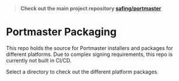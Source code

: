 > **Check out the main project repository [safing/portmaster](https://github.com/safing/portmaster)**

# Portmaster Packaging

This repo holds the source for Portmaster installers and packages for different platforms. Due to complex signing requirements, this repo is currently not built in CI/CD.

Select a directory to check out the different platform packages.
